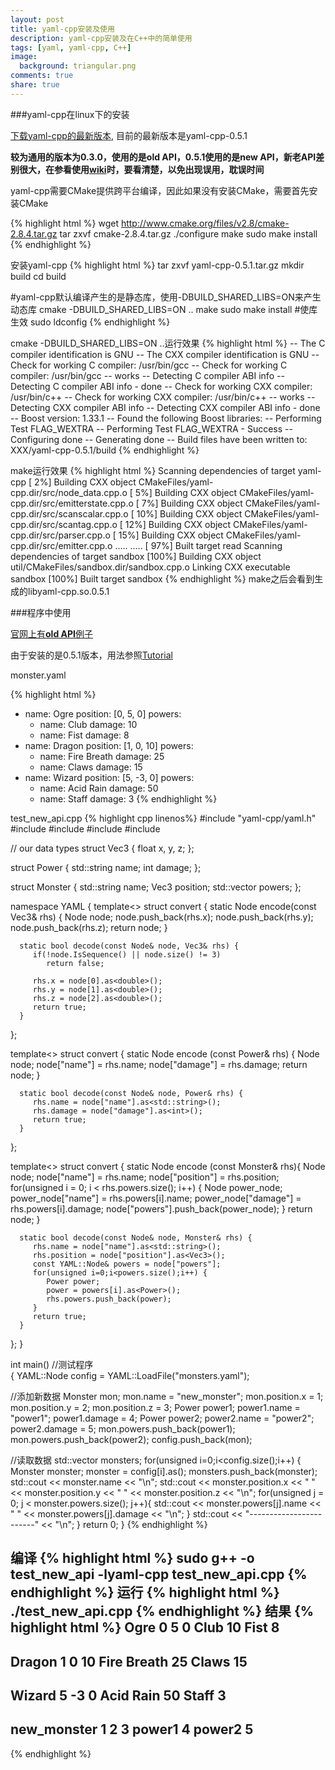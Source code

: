 ```yaml
---
layout: post
title: yaml-cpp安装及使用
description: yaml-cpp安装及在C++中的简单使用
tags: [yaml, yaml-cpp, C++]
image:
  background: triangular.png
comments: true
share: true
---
```


###yaml-cpp在linux下的安装

[下载yaml-cpp的最新版本](http://code.google.com/p/yaml-cpp/downloads/list), 目前的最新版本是yaml-cpp-0.5.1

**较为通用的版本为0.3.0，使用的是old API，0.5.1使用的是new API，新老API差别很大，在参看使用[wiki](http://code.google.com/p/yaml-cpp/w/list)时，要看清楚，以免出现误用，耽误时间**

yaml-cpp需要CMake提供跨平台编译，因此如果没有安装CMake，需要首先安装CMake

{% highlight html %}
wget http://www.cmake.org/files/v2.8/cmake-2.8.4.tar.gz
tar zxvf cmake-2.8.4.tar.gz
./configure
make
sudo make install
{% endhighlight %}

安装yaml-cpp
{% highlight html %}
tar zxvf yaml-cpp-0.5.1.tar.gz
mkdir build
cd build

#yaml-cpp默认编译产生的是静态库，使用-DBUILD_SHARED_LIBS=ON来产生动态库
cmake -DBUILD_SHARED_LIBS=ON ..
make
sudo make install
#使库生效
sudo ldconfig
{% endhighlight %}

cmake -DBUILD_SHARED_LIBS=ON ..运行效果
{% highlight html %}
-- The C compiler identification is GNU
-- The CXX compiler identification is GNU
-- Check for working C compiler: /usr/bin/gcc
-- Check for working C compiler: /usr/bin/gcc -- works
-- Detecting C compiler ABI info
-- Detecting C compiler ABI info - done
-- Check for working CXX compiler: /usr/bin/c++
-- Check for working CXX compiler: /usr/bin/c++ -- works
-- Detecting CXX compiler ABI info
-- Detecting CXX compiler ABI info - done
-- Boost version: 1.33.1
-- Found the following Boost libraries:
-- Performing Test FLAG_WEXTRA
-- Performing Test FLAG_WEXTRA - Success
-- Configuring done
-- Generating done
-- Build files have been written to: XXX/yaml-cpp-0.5.1/build
{% endhighlight %}

make运行效果
{% highlight html %}
Scanning dependencies of target yaml-cpp
[  2%] Building CXX object CMakeFiles/yaml-cpp.dir/src/node_data.cpp.o
[  5%] Building CXX object CMakeFiles/yaml-cpp.dir/src/emitterstate.cpp.o
[  7%] Building CXX object CMakeFiles/yaml-cpp.dir/src/scanscalar.cpp.o
[ 10%] Building CXX object CMakeFiles/yaml-cpp.dir/src/scantag.cpp.o
[ 12%] Building CXX object CMakeFiles/yaml-cpp.dir/src/parser.cpp.o
[ 15%] Building CXX object CMakeFiles/yaml-cpp.dir/src/emitter.cpp.o
.....
.....
[ 97%] Built target read
Scanning dependencies of target sandbox
[100%] Building CXX object util/CMakeFiles/sandbox.dir/sandbox.cpp.o
Linking CXX executable sandbox
[100%] Built target sandbox
{% endhighlight %}
make之后会看到生成的libyaml-cpp.so.0.5.1


###程序中使用

[官网上有**old API**例子](https://code.google.com/p/yaml-cpp/wiki/HowToParseADocument)

由于安装的是0.5.1版本，用法参照[Tutorial](http://code.google.com/p/yaml-cpp/wiki/Tutorial)

monster.yaml

{% highlight html %}
- name: Ogre
  position: [0, 5, 0]
  powers:
    - name: Club
      damage: 10
    - name: Fist
      damage: 8
- name: Dragon
  position: [1, 0, 10]
  powers:
    - name: Fire Breath
      damage: 25
    - name: Claws
      damage: 15
- name: Wizard
  position: [5, -3, 0]
  powers:
    - name: Acid Rain
      damage: 50
    - name: Staff
      damage: 3
{% endhighlight %}


test_new_api.cpp
{% highlight cpp linenos%}
#include "yaml-cpp/yaml.h"
#include <iostream>
#include <fstream>
#include <string>
#include <vector>

// our data types
struct Vec3 {
   float x, y, z;
};

struct Power {
   std::string name;
   int damage;
};

struct Monster {
   std::string name;
   Vec3 position;
   std::vector <Power> powers;
};

namespace YAML {
   template<>
   struct convert<Vec3> {
      static Node encode(const Vec3& rhs) {
         Node node;
         node.push_back(rhs.x);
         node.push_back(rhs.y);
         node.push_back(rhs.z);
         return node;
      }

      static bool decode(const Node& node, Vec3& rhs) {
         if(!node.IsSequence() || node.size() != 3)
            return false;

         rhs.x = node[0].as<double>();
         rhs.y = node[1].as<double>();
         rhs.z = node[2].as<double>();
         return true;
      }
   };
   
   template<>
   struct convert<Power> {
      static Node encode (const Power& rhs) {
         Node node;
         node["name"] = rhs.name;
         node["damage"] = rhs.damage;
         return node;
      }
      
      static bool decode(const Node& node, Power& rhs) {
         rhs.name = node["name"].as<std::string>();
         rhs.damage = node["damage"].as<int>();
         return true;
      }
   };

   template<>
   struct convert<Monster> {
      static Node encode (const Monster& rhs){
         Node node;
         node["name"] = rhs.name;
         node["position"] = rhs.position;
         for(unsigned i = 0; i < rhs.powers.size(); i++) {
            Node power_node;
            power_node["name"] = rhs.powers[i].name;
            power_node["damage"] = rhs.powers[i].damage;
            node["powers"].push_back(power_node);
         }
         return node;
      }

      static bool decode(const Node& node, Monster& rhs) {
         rhs.name = node["name"].as<std::string>();
         rhs.position = node["position"].as<Vec3>();
         const YAML::Node& powers = node["powers"];
         for(unsigned i=0;i<powers.size();i++) {
            Power power;
            power = powers[i].as<Power>();
            rhs.powers.push_back(power);
         }
         return true;
      }
   };
}

int main() //测试程序  
{
   YAML::Node config = YAML::LoadFile("monsters.yaml");

   //添加新数据
   Monster mon;
   mon.name = "new_monster";
   mon.position.x = 1;
   mon.position.y = 2;
   mon.position.z = 3;
   Power power1;
   power1.name = "power1";
   power1.damage = 4;
   Power power2;
   power2.name = "power2";
   power2.damage = 5;
   mon.powers.push_back(power1);
   mon.powers.push_back(power2);
   config.push_back(mon);

   //读取数据
   std::vector<Monster> monsters;
   for(unsigned i=0;i<config.size();i++) {
      Monster monster;
      monster = config[i].as<Monster>();
      monsters.push_back(monster);
      std::cout << monster.name << "\n";
      std::cout << monster.position.x << " " << monster.position.y << " " << monster.position.z << "\n";
      for(unsigned j = 0; j < monster.powers.size(); j++){
         std::cout << monster.powers[j].name << " " << monster.powers[j].damage << "\n";
      }
      std::cout << "------------------------" << "\n";
   }
   return 0;
}
{% endhighlight %}

编译
{% highlight html %}
sudo g++ -o test_new_api -lyaml-cpp test_new_api.cpp 
{% endhighlight %}
运行
{% highlight html %}
./test_new_api.cpp
{% endhighlight %}
结果
{% highlight html %}
Ogre
0 5 0
Club 10
Fist 8
------------------------
Dragon
1 0 10
Fire Breath 25
Claws 15
------------------------
Wizard
5 -3 0
Acid Rain 50
Staff 3
------------------------
new_monster
1 2 3
power1 4
power2 5
------------------------
{% endhighlight %}
